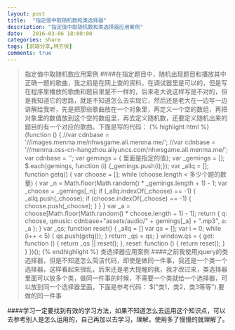 ```yaml
---
layout: post
title:  "指定值中取随机数和类选择器"
description: "指定值中取随机数和类选择器应用案例"
date:   2016-03-06 18:00:00
categories: share
tags: [前端分享,林方保]
comments: true
---
```

>指定值中取随机数应用案例
####在指定题目中，随机出现题目和播放其中正确一题的歌曲，我之前是在网上查的资料，在调试器里是可以的，但是写在程序里播放的歌曲和题目里是不一样的，后来老大说这样写是不对的，但是我知道它的思路，就是不知道怎么去实现它，然后还是老大在一边写一边讲解给我听，先是把那些歌曲放在一个对象里，再定义一个空的数组，再把对象里的数值放到这个空的数组里，再去定义随机数，还要定义随机出来的题目的有一个对应的歌曲。下面是写的代码：
{% highlight html %}
(function () {
    //var cdnbase = '//images.menma.me/nhwsgame.ali.menma.me/';
    //var cdnbase = '//menma.oss-cn-hangzhou.aliyuncs.com/nhwsgame.ali.menma.me/';
    var cdnbase = '';
    var gemings = { 里面是指定的值};
    var _gemings = [];
    $.each(gemings, function (i) {_gemings.push(i);});
    var _allq = [];
    function getq() {
        var choose = [];
        while (choose.length < 多少个题的数量) {
            var _n = Math.floor(Math.random() * _gemings.length + 1) - 1;
            var _choose = _gemings[_n];
            if (_allq.indexOf(_choose) == -1) {
                _allq.push(_choose);
                if (choose.indexOf(_choose) == -1) {
                    choose.push(_choose);
                }
            }
        }
        var _a = choose[Math.floor(Math.random() * choose.length + 1) - 1];
        return {
            q: choose,
            qmusic: cdnbase+"assets/audio/" + gemings[_a] + ".mp3",
            a: _a
        };
    }
    var _qs;
    function reset() {
        _allq = []
        var qs = [];
        var i = 0;
        while (i++ < 5) {
            qs.push(getq());
        }
        return _qs = qs;
    }
    window.qs = {
        get: function () {
            return _qs || reset();
        },
        reset: function () {
            return reset();
        }
    }
})();
{% endhighlight %}
>类选择器应用案例
####之前我使用jquery的类选择器，但是不知道怎么简洁代码，即使是做同一件事，我还是一个类一个选择器，这样看起来很乱，后来还是老大提醒的我，我才改过来，类选择器里面可以放多个类，做同一件事的时候，不需要一个类就给一个选择器，可以放到同一个选择器里面，下面是参考代码：
$("类1，类2，类3等等").要做的同一件事

####学习一定要找到有效的学习方法，如果不知道怎么去运用这个知识点，可以去参考别人是怎么运用的，自己再加以去学习，理解，使用多了慢慢的就理解了。